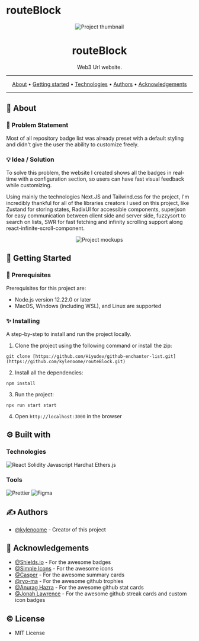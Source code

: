 # routeBlock

<p align="center">
	<img src="https://ibb.co/M1W75J3" alt="Project thumbnail"/>
   <h1 align="center">routeBlock</h3>
</p>

<p align="center"> Web3 Url website.
    <br>
</p>

---

<p align="center">
 <a href="#about">About</a> •
 <a href="#started">Getting started</a> •
 <a href="#built_using">Technologies</a> •
 <a href="#authors">Authors</a> •
 <a href="#acknowledgement">Acknowledgements</a>
</p>

---

## 🧐 About <a name="about"><a/>

### 🧠 Problem Statement <a name = "problem_statement"></a>

Most of all repository badge list was already preset with a default styling and didn't give the user the ability to customize freely.

### 💡 Idea / Solution <a name = "idea"></a>

To solve this problem, the website I created shows all the badges in real-time with a configuration section, so users can have fast visual feedback while customizing.

Using mainly the technologies Next.JS and Tailwind.css for the project, I'm incredibly thankful for all of the libraries creators I used on this project, like Zustand for storing states, RadixUI for accessible components, superjson for easy communication between client side and server side, fuzzysort to search on lists, SWR for fast fetching and infinity scrolling support along react-infinite-scroll-component.

<div align="center">
	<img src=".github/images/Mockups.png" alt="Project mockups"/>
</div>

## 🏁 Getting Started <a name = "started"></a>

### 🎐 Prerequisites

Prerequisites for this project are:

- Node.js version 12.22.0 or later
- MacOS, Windows (including WSL), and Linux are supported

### ✨ Installing

A step-by-step to install and run the project locally.

1. Clone the project using the following command or install the zip:

```
git clone [https://github.com/Hiyudev/github-enchanter-list.git](https://github.com/kylenoome/routeBlock.git)
```

2. Install all the dependencies:

```
npm install
```

3. Run the project:

```
npx run start start
```

4. Open `http://localhost:3000` in the browser

## ⚙ Built with <a name = "built_using"></a>

### Technologies

![React](https://img.shields.io/badge/React-61DAFB?style=for-the-badge&logo=react&logoColor=black)
Solidity
Javascript
Hardhat
Ethers.js 
### Tools

![Prettier](https://img.shields.io/badge/Prettier-F7B93E?style=for-the-badge&logo=prettier&logoColor=black)
![Figma](https://img.shields.io/badge/Figma-F24E1E?style=for-the-badge&logo=figma&logoColor=white)

## ✍️ Authors <a name = "authors"></a>

- [@kylenoome](https://github.com/kylenoome) - Creator of this project

## 🎉 Acknowledgements <a name = "acknowledgement"></a>

- [@Shields.io](https://github.com/badges) - For the awesome badges
- [@Simple Icons](https://github.com/simple-icons) - For the awesome icons
- [@Casper](https://github.com/vn7n24fzkq) - For the awesome summary cards
- [@ryo-ma](https://github.com/ryo-ma) - For the awesome github trophies
- [@Anurag Hazra](https://github.com/anuraghazra) - For the awesome github stat cards
- [@Jonah Lawrence](https://github.com/DenverCoder1) - For the awesome github streak cards and custom icon badges

## © License

- MIT License
